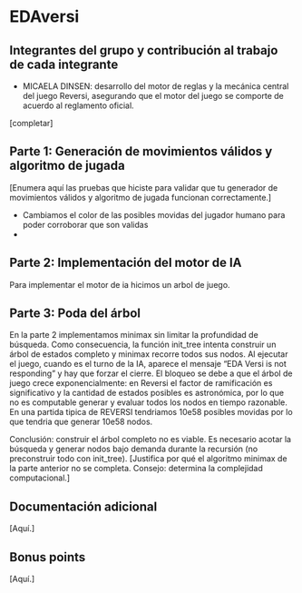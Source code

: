 # EDAversi

## Integrantes del grupo y contribución al trabajo de cada integrante

* MICAELA DINSEN: desarrollo del motor de reglas y la mecánica central del juego Reversi, asegurando que el motor del juego se comporte de acuerdo al reglamento oficial.

[completar]

## Parte 1: Generación de movimientos válidos y algoritmo de jugada

[Enumera aquí las pruebas que hiciste para validar que tu generador de movimientos válidos y algoritmo de jugada funcionan correctamente.]
* Cambiamos el color de las posibles movidas del jugador humano para poder corroborar que son validas
*

## Parte 2: Implementación del motor de IA
Para implementar el motor de ia hicimos un arbol de juego.

## Parte 3: Poda del árbol
En la parte 2 implementamos minimax sin limitar la profundidad de búsqueda. Como consecuencia, la función init_tree intenta construir un árbol de estados completo y minimax recorre todos sus nodos.
Al ejecutar el juego, cuando es el turno de la IA, aparece el mensaje “EDA Versi is not responding” y hay que forzar el cierre. El bloqueo se debe a que el árbol de juego crece exponencialmente: en Reversi el factor de ramificación es significativo y la cantidad de estados posibles es astronómica, por lo que no es computable generar y evaluar todos los nodos en tiempo razonable. En una partida tipica de REVERSI tendriamos 10e58 posibles movidas por lo que tendria que generar 10e58 nodos. 

Conclusión: construir el árbol completo no es viable. Es necesario acotar la búsqueda y generar nodos bajo demanda durante la recursión (no preconstruir todo con init_tree).
[Justifica por qué el algoritmo minimax de la parte anterior no se completa. Consejo: determina la complejidad computacional.]

## Documentación adicional

[Aquí.]

## Bonus points

[Aquí.]

